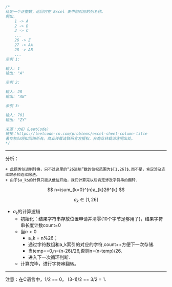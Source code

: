 ```C
/*
给定一个正整数，返回它在 Excel 表中相对应的列名称。
例如，
    1 -> A
    2 -> B
    3 -> C
    ...
    26 -> Z
    27 -> AA
    28 -> AB 
    ...
示例 1:

输入: 1
输出: "A"

示例 2:

输入: 28
输出: "AB"

示例 3:

输入: 701
输出: "ZY"

来源：力扣（LeetCode）
链接：https://leetcode-cn.com/problems/excel-sheet-column-title
著作权归领扣网络所有。商业转载请联系官方授权，非商业转载请注明出处。
*/
```



***

分析：

	+ 此题类似进制转换，只不过这里的“26进制”数的位权范围为$[1,26]$,而不是，肯定涉及连续取余和连续除法。
	+ 由于$a_k$的计算只能从低位开始，我们计算完以后肯定涉及字符串的翻转.

$$
n=\sum_{k=0}^{n}a_{k}26^{k}
$$

$$
a_k\in[1,26]
$$

+ $a_k$的计算逻辑
  + 初始化：结果字符串存放位置申请并清零(10个字节足够用了)，结果字符串长度计数count=0
  + 当$n>0$
    + a_k = n%26；
    + 通过字符数组和a_k索引的对应的字符,count++方便下一次存储.
    + 当temp==0,n=(n-26)/26,否则n=(n-temp)/26.
    + 进入下一次循环判断.
  + 计算完毕，进行字符串翻转。

***



注意：在C语言中，1/2 == 0，  (3-1)/2 == 3/2 = 1.

